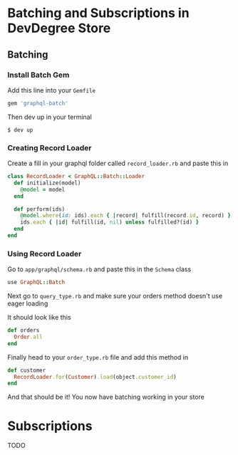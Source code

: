 
# Batching and Subscriptions in DevDegree Store
## Batching

### Install Batch Gem
Add this line into your `Gemfile`
```ruby
gem 'graphql-batch'
```
Then dev up in your terminal
```
$ dev up
```

### Creating Record Loader
Create a fill in your graphql folder called `record_loader.rb` and paste this in
```ruby
class RecordLoader < GraphQL::Batch::Loader
  def initialize(model)
    @model = model
  end

  def perform(ids)
    @model.where(id: ids).each { |record| fulfill(record.id, record) }
    ids.each { |id| fulfill(id, nil) unless fulfilled?(id) }
  end
end
```

### Using Record Loader

Go to `app/graphql/schema.rb` and paste this in the `Schema` class
```ruby
use GraphQL::Batch
```

Next go to `query_type.rb` and make sure your orders method doesn't use eager loading

It should look like this
```ruby
def orders
  Order.all
end
```

Finally head to your `order_type.rb` file and add this method in
```ruby
def customer
  RecordLoader.for(Customer).load(object.customer_id)
end
```

And that should be it! You now have batching working in your store

# Subscriptions

TODO
